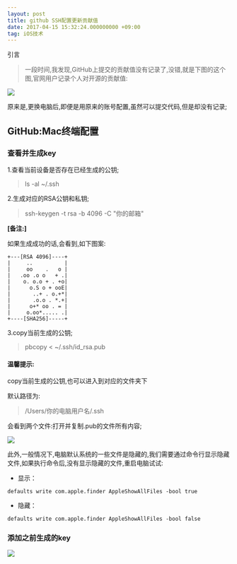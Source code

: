 ```yaml
---
layout: post
title: github SSH配置更新贡献值
date: 2017-04-15 15:32:24.000000000 +09:00
tag: iOS技术
---
```



引言

> 一段时间,我发现,GitHub上提交的贡献值没有记录了,没错,就是下图的这个图,官网用户记录个人对开源的贡献值:

![](http://upload-images.jianshu.io/upload_images/1360502-0b80fb6605c84895.png?imageMogr2/auto-orient/strip%7CimageView2/2/w/1240)

原来是,更换电脑后,即便是用原来的账号配置,虽然可以提交代码,但是却没有记录;

## GitHub:Mac终端配置

### 查看并生成key

1.查看当前设备是否存在已经生成的公钥;
> ls -al ~/.ssh  

2.生成对应的RSA公钥和私钥;

> ssh-keygen -t rsa -b 4096 -C "你的邮箱"


**[备注:]**

如果生成成功的话,会看到,如下图案:


```
+---[RSA 4096]----+
|     ..          |
|     oo    .   o |
|   .oo .o o   + .|
|    o. o.o + . +o|
|      o.S o + ooE|
|       ..+ . o.+*|
|       .o.o . *.+|
|      o+* oo . = |
|     o.oo*..... .|
+----[SHA256]-----+

```


3.copy当前生成的公钥;

> pbcopy < ~/.ssh/id_rsa.pub 



#### 温馨提示:

copy当前生成的公钥,也可以进入到对应的文件夹下

默认路径为:

> /Users/你的电脑用户名/.ssh 

会看到两个文件:打开并复制.pub的文件所有内容;

![](http://upload-images.jianshu.io/upload_images/1360502-0f5c3c6c167d1194.png?imageMogr2/auto-orient/strip%7CimageView2/2/w/1240)


此外,一般情况下,电脑默认系统的一些文件是隐藏的,我们需要通过命令行显示隐藏文件,如果执行命令后,没有显示隐藏的文件,重启电脑试试:

- 显示：

```
defaults write com.apple.finder AppleShowAllFiles -bool true

```
- 隐藏：


```
defaults write com.apple.finder AppleShowAllFiles -bool false 
```


### 添加之前生成的key

![](http://upload-images.jianshu.io/upload_images/1360502-dcedea3cb4c493c8.png?imageMogr2/auto-orient/strip%7CimageView2/2/w/1240)
